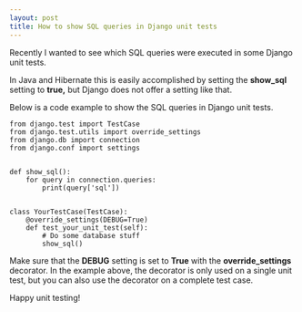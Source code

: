 ```yaml
---
layout: post
title: How to show SQL queries in Django unit tests
---
```


Recently I wanted to see which SQL queries were executed in some Django unit tests.

In Java and Hibernate this is easily accomplished by setting the **show_sql** setting to **true,** but Django does not offer a setting like that.

Below is a code example to show the SQL queries in Django unit tests.

```
from django.test import TestCase
from django.test.utils import override_settings
from django.db import connection
from django.conf import settings


def show_sql():
    for query in connection.queries:
        print(query['sql'])


class YourTestCase(TestCase):
    @override_settings(DEBUG=True)
    def test_your_unit_test(self):
        # Do some database stuff
        show_sql()
```

Make sure that the **DEBUG** setting is set to **True** with the **override_settings** decorator. In the example above, the decorator is only used on a single unit test, but you can also use the decorator on a complete test case.

Happy unit testing!
